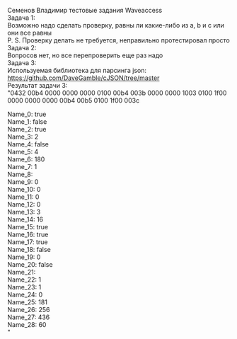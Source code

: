 Семенов Владимир тестовые задания Waveaccess<br/>
Задача 1:<br/>
Возможно надо сделать проверку, равны ли какие-либо из a, b и с или они все равны<br/>
P. S. Проверку делать не требуется, неправильно протестировал просто <br/>
Задача 2:<br/>
Вопросов нет, но все перепроверить еще раз надо<br/>
Задача 3:<br/>
Используемая библиотека для парсинга json: <br/>
https://github.com/DaveGamble/cJSON/tree/master<br/>
Результат задачи 3:<br/>
"0432 00b4 0000 0000 0000 0100 00b4 003b 0000 0000 1003 0100 1f00 0000 0000 0000 00b4 00b5 0100 1f00 003c<br/>

Name_0: true <br/>
Name_1: false<br/>
Name_2: true<br/>
Name_3: 2<br/>
Name_4: false<br/>
Name_5: 4<br/>
Name_6: 180<br/>
Name_7: 1<br/>
Name_8:<br/>
Name_9: 0<br/>
Name_10: 0<br/>
Name_11: 0<br/>
Name_12: 0<br/>
Name_13: 3<br/>
Name_14: 16<br/>
Name_15: true<br/>
Name_16: true<br/>
Name_17: true<br/>
Name_18: false<br/>
Name_19: 0<br/>
Name_20: false<br/>
Name_21:<br/>
Name_22: 1<br/>
Name_23: 1<br/>
Name_24: 0<br/>
Name_25: 181<br/>
Name_26: 256<br/>
Name_27: 436<br/>
Name_28: 60<br/>
"
